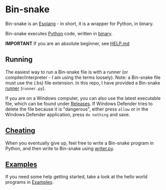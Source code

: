 # Bin-snake
Bin-snake is an [Esolang](https://esolangs.org/wiki/Main_Page) - in short, it is a wrapper for Python, in binary.

Bin-snake executes [Python](https://www.python.org/) code, written in [binary](https://en.wikipedia.org/wiki/Binary_number). 

**IMPORTANT**
If you are an absolute beginner, see [HELP.md](https://github.com/Mecaneer23/Bin-snake/HELP.md)

## Running
The easiest way to run a Bin-snake file is with a runner (or compiler/interpreter - I am using the terms loosely). Note: a Bin-snake file must use the (.bs) file extension.
In this repo, I have provided a Bin-snake [runner](https://github.com/Mecaneer23/Bin-snake/blob/main/runner.py) (`runner.py`). 

If you are on a Windows computer, you can also use the latest executable file, which can be found under [Releases](https://github.com/Mecaneer23/Bin-snake/releases). If Windows Defender tries to delete the file because it is "dangerous", either press `allow` or in the Windows Defender application, press `do nothing` and save.

## [Cheating](https://github.com/Mecaneer23/Bin-snake/tree/main/Cheating)
When you eventually give up, feel free to write a Bin-snake program in Python, and then write to Bin-snake using [writer.py](https://github.com/Mecaneer23/Bin-snake/blob/main/Cheating/writer.py).

## [Examples](https://github.com/Mecaneer23/Bin-snake/tree/main/Examples)
If you need some help getting started, take a look at the hello world programs in [Examples](https://github.com/Mecaneer23/Bin-snake/tree/main/Examples).
